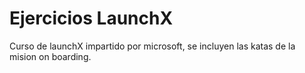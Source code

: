 # Ejercicios LaunchX

Curso de launchX impartido por microsoft, se incluyen las katas de la mision on boarding.